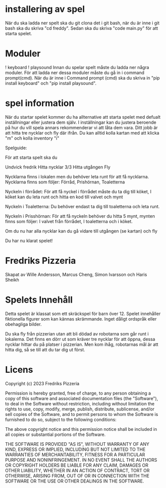 # installering av spel

När du ska ladda ner spelt ska du git clona det i git bash, när du är inne i git bash ska du skriva "cd freddy". 
Sedan ska du skriva "code main.py" för att starta spelet. 

# Moduler 
! keyboard 
! playsound 
Innan du spelar spelt måste du ladda ner några moduler. För att ladda ner dessa moduler måste du gå in i command prompt(cmd). När du är inne i Command prompt (cmd) ska du skriva in "pip install keyboard" och "pip install playsound".

# spel information
När du startar spelet kommer du ha allternative att starta spelet med defualt inställningar eller justera dem själv.
I inställningar kan du justera beroende på hur du vill spela annars rekommenderar vi att låta dem vara.
Ditt jobb är att hitta tre nycklar och fly där ifrån.
Du kan alltid kolla kartan med att klicka "m" och kolla inventory "i"

Spelguide:

För att starta spelt ska du 

Undvick fredrik
Hitta nycklar 3/3
Hitta utgången
Fly

Nycklarna finns i lokalen men du behöver leta runt för att få nycklarna. Nycklarna finns som följer: Förråd, Prishörnan, Toaletterna

Nyckeln i förrådet:
För att få nyckel i förrådet måste du ta dig till köket, I köket kan du leta runt och hitta en kod till valvet och mynt

Nyckeln i Toaletterna:
Du behöver endast ta dig till toaletterna och leta runt.

Nyckeln i Prisshörnan:
För att få nyckeln behöver du hitta 5 mynt, mynten finns som följer: I valvet från förrådet, I toaletterna och i köket.

Om du nu har alla nycklar kan du gå vidare till utgången (se kartan) och fly

Du har nu klarat spelet!

# Fredriks Pizzeria

Skapat av Wille Andersson, Marcus Cheng, Simon Ivarsson och Haris Sheikh

# Spelets Innehåll

Detta spelet är klassat som ett skräckspel för barn över 12. 
Spelet innehåller fiktionella figurer som kan kännas skrämmande. Inget dåligt ordspråk eller obehagliga bilder. 

Du ska fly från pizzerian utan att bli dödad av robotarna som går runt i lokalerna. Det finns en dörr ut som kräver tre nycklar för att öppna, dessa nycklar hittar du på platser i pizzerian. Men kom ihåg, robotarnas mål är att hitta dig, så se till att du tar dig ut först. 


# Licens

Copyright (c) 2023 Fredriks Pizzeria

Permission is hereby granted, free of charge, to any person obtaining a copy
of this software and associated documentation files (the "Software"), to deal
in the Software without restriction, including without limitation the rights
to use, copy, modify, merge, publish, distribute, sublicense, and/or sell
copies of the Software, and to permit persons to whom the Software is
furnished to do so, subject to the following conditions:

The above copyright notice and this permission notice shall be included in all
copies or substantial portions of the Software.

THE SOFTWARE IS PROVIDED "AS IS", WITHOUT WARRANTY OF ANY KIND, EXPRESS OR
IMPLIED, INCLUDING BUT NOT LIMITED TO THE WARRANTIES OF MERCHANTABILITY,
FITNESS FOR A PARTICULAR PURPOSE AND NONINFRINGEMENT. IN NO EVENT SHALL THE
AUTHORS OR COPYRIGHT HOLDERS BE LIABLE FOR ANY CLAIM, DAMAGES OR OTHER
LIABILITY, WHETHER IN AN ACTION OF CONTRACT, TORT OR OTHERWISE, ARISING FROM,
OUT OF OR IN CONNECTION WITH THE SOFTWARE OR THE USE OR OTHER DEALINGS IN THE
SOFTWARE.